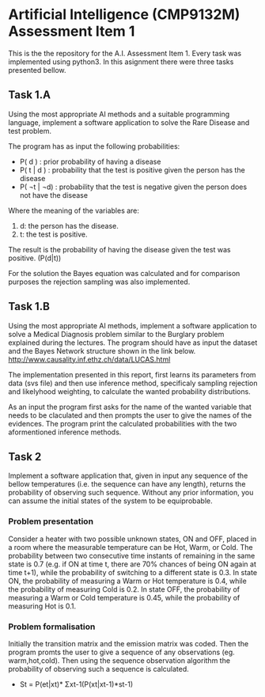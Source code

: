 # Artificial Intelligence (CMP9132M) Assessment Item 1

This is the the repository for the A.I. Assessment Item 1. Every task was implemented using python3. In this asignment there were three tasks presented bellow. 

## Task 1.A
Using the most appropriate AI methods and a suitable programming language, implement a software application to solve the Rare Disease and test problem.

The program has as input the following probabilities:
* P( d ) : prior probability of having a disease
* P( t | d ) : probability that the test is positive given the person has the disease
* P( ¬t | ¬d) : probability that the test is negative given the person does not have the disease

Where the meaning of the variables are:
1. d: the person has the disease.
2. t: the test is positive.

The result is the  probability of having the disease given the test was positive. (P(d|t))

For the solution the Bayes equation was calculated and for comparison purposes the rejection sampling was also implemented.

## Task 1.B
Using the most appropriate AI methods, implement a software application to solve a Medical Diagnosis problem similar to the Burglary problem explained during the lectures. The program should have as input the dataset and the Bayes Network structure shown in the link below.
http://www.causality.inf.ethz.ch/data/LUCAS.html

The implementation presented in this report, first learns its parameters from data (svs file) and then use inference method, specificaly sampling rejection and likelyhood weighting, to calculate the wanted probability distributions.

As an input the program first asks for the name of the wanted variable that needs to be claculated and then prompts the user to give the names of the evidences. The program print the calculated probabilities with the two aformentioned inference methods.

## Task 2
Implement a software application that, given in input any sequence of the bellow temperatures (i.e. the sequence can have any length), returns the probability of observing such sequence. Without any prior information, you can assume the initial states of the system to be equiprobable.

### Problem presentation 
Consider a heater with two possible unknown states, ON and OFF, placed in a room where the measurable temperature can be Hot, Warm, or Cold.
The probability between two consecutive time instants of remaining in the same state is 0.7 (e.g. if ON at time t, there are 70% chances of being ON again at time t+1), while the probability of switching to a different state is 0.3.
In state ON, the probability of measuring a Warm or Hot temperature is 0.4, while the probability of measuring Cold is 0.2.
In state OFF, the probability of measuring a Warm or Cold temperature is 0.45, while the probability of measuring Hot is 0.1.

### Problem formalisation
Initially the transition matrix and the emission matrix was coded. Then the program promts the user to give a sequence of any observations (eg. warm,hot,cold). Then using the sequence observation algorithm the probability of observing such a sequence is calculated. 
* St = P(et|xt)* Σxt-1(P(xt|xt-1)*st-1)
